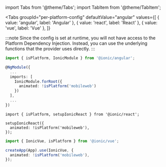 import Tabs from '@theme/Tabs';
import TabItem from '@theme/TabItem';

<Tabs
  groupId="per-platform-config"
  defaultValue="angular"
  values={[
    { value: 'angular', label: 'Angular' },
    { value: 'react', label: 'React' },
    { value: 'vue', label: 'Vue' },
  ]}
>
<TabItem value="angular">


:::note
Since the config is set at runtime, you will not have access to the Platform Dependency Injection. Instead, you can use the underlying functions that the provider uses directly.
:::

```ts title="app.module.ts"
import { isPlatform, IonicModule } from '@ionic/angular';

@NgModule({
  ...
  imports: [
    IonicModule.forRoot({
      animated: !isPlatform('mobileweb')
    })
  ],
  ...
})
```
</TabItem>
<TabItem value="react">

```tsx title="App.tsx"
import { isPlatform, setupIonicReact } from '@ionic/react';

setupIonicReact({
  animated: !isPlatform('mobileweb'),
});
```
</TabItem>
<TabItem value="vue">

```ts title="main.ts"
import { IonicVue, isPlatform } from '@ionic/vue';

createApp(App).use(IonicVue, {
  animated: !isPlatform('mobileweb'),
});
````
</TabItem>
</Tabs>
